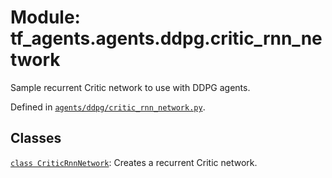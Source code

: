 <div itemscope itemtype="http://developers.google.com/ReferenceObject">
<meta itemprop="name" content="tf_agents.agents.ddpg.critic_rnn_network" />
<meta itemprop="path" content="Stable" />
</div>

# Module: tf_agents.agents.ddpg.critic_rnn_network

Sample recurrent Critic network to use with DDPG agents.



Defined in [`agents/ddpg/critic_rnn_network.py`](https://github.com/tensorflow/agents/tree/master/tf_agents/agents/ddpg/critic_rnn_network.py).

<!-- Placeholder for "Used in" -->


## Classes

[`class CriticRnnNetwork`](../../../tf_agents/agents/ddpg/critic_rnn_network/CriticRnnNetwork.md): Creates a recurrent Critic network.

